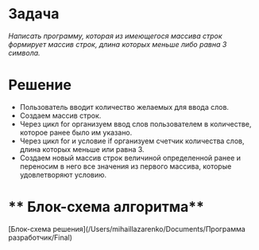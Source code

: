 # **Задача**

*Написать программу, которая из имеющегося массива строк формирует массив строк, длина которых меньше либо равна 3 символа.* 

# **Решение**

* Пользователь вводит количество желаемых для ввода слов.
* Создаем массив строк.
* Через цикл for организуем ввод слов пользователем в количестве, которое ранее было им указано.
* Через цикл for и условие if организуем счетчик количества слов, длина которых меньше или равна 3.
* Создаем новый массив строк величиной определенной ранее и переносим в него все значения из первого массива, которые удовлетворяют условию.

# ** Блок-схема алгоритма**

[Блок-схема решения](/Users/mihaillazarenko/Documents/Программа разработчик/Final)